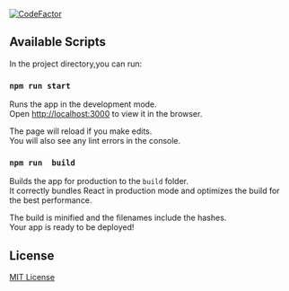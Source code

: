 [![CodeFactor](https://www.codefactor.io/repository/github/harmeet27/portfolio/badge)](https://www.codefactor.io/repository/github/harmeet27/portfolio)

## Available Scripts

In the project directory,you can run:

### `npm run start`

Runs the app in the development mode.<br />
Open [http://localhost:3000](http://localhost:3000) to view it in the browser.

The page will reload if you make edits.<br />
You will also see any lint errors in the console.

### `npm run  build`

Builds the app for production to the `build` folder.<br />
It correctly bundles React in production mode and optimizes the build for the best performance.

The build is minified and the filenames include the hashes.<br />
Your app is ready to be deployed!

## License

[MIT License](https://github.com/harmeet27/portfolio/blob/master/LICENSE)
